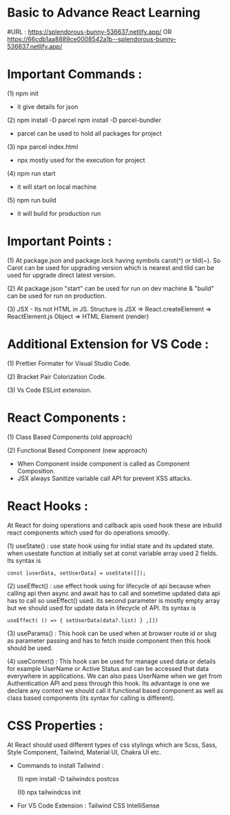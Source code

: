 # Basic to Advance React Learning

#URL : https://splendorous-bunny-536637.netlify.app/ OR https://66cdb1aa8889ce0008542a1b--splendorous-bunny-536637.netlify.app/

# Important Commands :
(1) npm init
 - it give details for json
   
(2)  npm install -D parcel
     npm install -D parcel-bundler 
 - parcel can be used to hold all packages for project
   
(3) npx parcel index.html
 - npx mostly used for the execution for project
   
(4) npm run start
 - it will start on local machine
   
(5) npm run build
 - it will build for production run

# Important Points :
(1) At package.json and package.lock having symbols carot(^) or tild(~). So Carot can be used for upgrading version which is nearest and tild can be used for upgrade direct latest version.

(2) At package.json "start" can be used for run on dev machine & "build" can be used for run on production.

(3) JSX - Its not HTML in JS. Structure is JSX => React.createElement => ReactElement.js Object => HTML Element (render)

# Additional Extension for VS Code :
(1) Prettier Formater for Visual Studio Code.

(2) Bracket Pair Colorization Code.

(3) Vs Code ESLint extension.

# React Components : 
(1) Class Based Components (old approach)

(2) Functional Based Component (new approach)

- When Component inside component is called as Component Composition.
- JSX always Sanitize variable call API for prevent XSS attacks.

# React Hooks :
At React for doing operations and callback apis used hook these are inbuild react components which used for do operations smootly.

(1) useState() : use state hook using for initial state and its updated state. when usestate function at initially set at const variable array used 2 fields. Its syntax is 

`const [userData, setUserData] = useState([]);`

(2) useEffect() : use effect hook using for lifecycle of api because when calling api then async and await has to call and sometime updated data api has to call so useEffect() used. its second parameter is mostly empty array but we should used for update data in lifecycle of API. Its syntax is

`useEffect(
 () => {
  setUserData(data?.list)
 }
,[])`

(3) useParams() : This hook can be used when at browser route id or slug as parameter passing and has to fetch inside component then this hook should be used.

(4) useContext() : This hook can be used for manage used data or details for example UserName or Active Status and can be accessed that data everywhere in applications. We can also pass UserName when we get from Authentication API and pass through this hook. Its advantage is one we declare any context we should call it functional based component as well as class based components (its syntax for calling is different).

# CSS Properties :
At React should used different types of css stylings which are Scss, Sass, Style Component, Tailwind, Material UI, Chakra UI etc.
- Commands to install Tailwind :
  
  (I) npm install -D tailwindcs postcss
  
  (II) npx tailwindcss init
  
- For VS Code Extension : Tailwind CSS IntelliSense  
